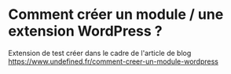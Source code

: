 Comment créer un module / une extension WordPress ?
===========================================

Extension de test créer dans le cadre de l'article de blog https://www.undefined.fr/comment-creer-un-module-wordpress